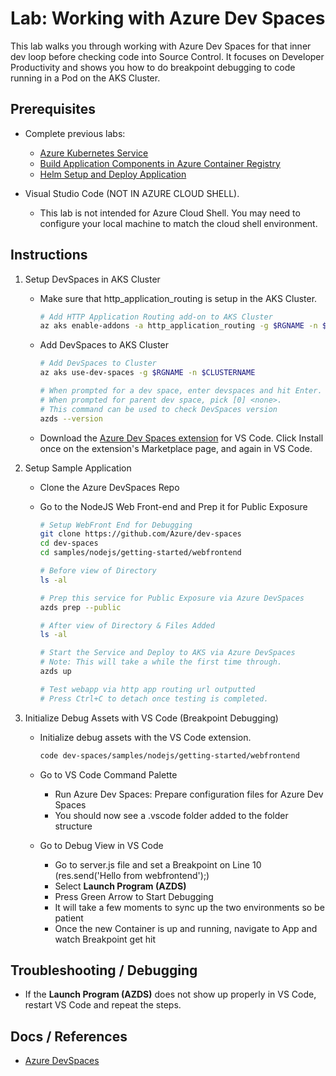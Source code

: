 # Lab: Working with Azure Dev Spaces

This lab walks you through working with Azure Dev Spaces for that inner dev loop before checking code into Source Control. It focuses on Developer Productivity and shows you how to do breakpoint debugging to code running in a Pod on the AKS Cluster.

## Prerequisites

* Complete previous labs:
    * [Azure Kubernetes Service](../../create-aks-cluster/README.md)
    * [Build Application Components in Azure Container Registry](../../build-application/README.md)
    * [Helm Setup and Deploy Application](../../helm-setup-deploy/README.md)

* Visual Studio Code (NOT IN AZURE CLOUD SHELL). 

    * This lab is not intended for Azure Cloud Shell. You may need to configure your local machine to match the cloud shell environment. 

## Instructions

1. Setup DevSpaces in AKS Cluster

    * Make sure that http_application_routing is setup in the AKS Cluster.

        ```bash
        # Add HTTP Application Routing add-on to AKS Cluster
        az aks enable-addons -a http_application_routing -g $RGNAME -n $CLUSTERNAME
        ```

    * Add DevSpaces to AKS Cluster

        ```bash
        # Add DevSpaces to Cluster
        az aks use-dev-spaces -g $RGNAME -n $CLUSTERNAME

        # When prompted for a dev space, enter devspaces and hit Enter.
        # When prompted for parent dev space, pick [0] <none>.
        # This command can be used to check DevSpaces version
        azds --version
        ```

    * Download the [Azure Dev Spaces extension](https://marketplace.visualstudio.com/items?itemName=azuredevspaces.azds) for VS Code. Click Install once on the extension's Marketplace page, and again in VS Code.

2. Setup Sample Application

    * Clone the Azure DevSpaces Repo
    * Go to the NodeJS Web Front-end and Prep it for Public Exposure

        ```bash
        # Setup WebFront End for Debugging
        git clone https://github.com/Azure/dev-spaces
        cd dev-spaces
        cd samples/nodejs/getting-started/webfrontend

        # Before view of Directory
        ls -al

        # Prep this service for Public Exposure via Azure DevSpaces
        azds prep --public

        # After view of Directory & Files Added
        ls -al

        # Start the Service and Deploy to AKS via Azure DevSpaces
        # Note: This will take a while the first time through.
        azds up
        
        # Test webapp via http app routing url outputted
        # Press Ctrl+C to detach once testing is completed.
        ```

3. Initialize Debug Assets with VS Code (Breakpoint Debugging)

    * Initialize debug assets with the VS Code extension.

        ```bash
        code dev-spaces/samples/nodejs/getting-started/webfrontend
        ```

    * Go to VS Code Command Palette
        * Run Azure Dev Spaces: Prepare configuration files for Azure Dev Spaces
        * You should now see a .vscode folder added to the folder structure
    * Go to Debug View in VS Code
        * Go to server.js file and set a Breakpoint on Line 10 (res.send('Hello from webfrontend');)
        * Select **Launch Program (AZDS)**
        * Press Green Arrow to Start Debugging
        * It will take a few moments to sync up the two environments so be patient
        * Once the new Container is up and running, navigate to App and watch Breakpoint get hit

## Troubleshooting / Debugging

* If the **Launch Program (AZDS)** does not show up properly in VS Code, restart VS Code and repeat the steps.

## Docs / References

* [Azure DevSpaces](https://docs.microsoft.com/en-us/azure/dev-spaces/azure-dev-spaces)